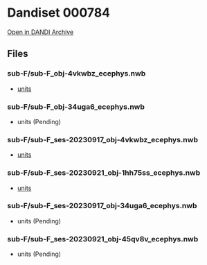 # Dandiset 000784

[Open in DANDI Archive](https://dandiarchive.org/dandiset/000784)

## Files


### sub-F/sub-F_obj-4vkwbz_ecephys.nwb



- [units](https://figurl.org/f?v=npm://@fi-sci/figurl-sortingview@12/dist&d=https://neurosift.org/dendro-outputs/c031e7bd.539ee402/sha1/3dbe6b4992126e6cf0f4dcfe6602e410f329ceee&label=Units%20visualization)




### sub-F/sub-F_obj-34uga6_ecephys.nwb



- units (Pending)




### sub-F/sub-F_ses-20230917_obj-4vkwbz_ecephys.nwb



- [units](https://figurl.org/f?v=npm://@fi-sci/figurl-sortingview@12/dist&d=https://neurosift.org/dendro-outputs/c031e7bd.d3ac351d/sha1/8b1dc210dfaab20a6846af9c613118815fcbbfda&label=Units%20visualization)




### sub-F/sub-F_ses-20230921_obj-1hh75ss_ecephys.nwb



- [units](https://figurl.org/f?v=npm://@fi-sci/figurl-sortingview@12/dist&d=https://neurosift.org/dendro-outputs/c031e7bd.c47784db/sha1/3372e9b16ce1ae6190eb1d9930e5c7a05b5c0392&label=Units%20visualization)




### sub-F/sub-F_ses-20230917_obj-34uga6_ecephys.nwb



- units (Pending)




### sub-F/sub-F_ses-20230921_obj-45qv8v_ecephys.nwb



- units (Pending)



